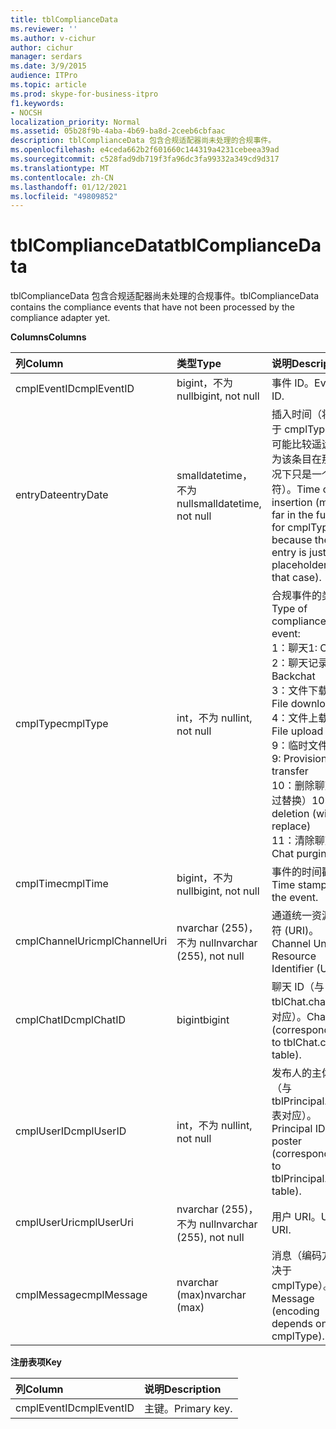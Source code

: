 ```yaml
---
title: tblComplianceData
ms.reviewer: ''
ms.author: v-cichur
author: cichur
manager: serdars
ms.date: 3/9/2015
audience: ITPro
ms.topic: article
ms.prod: skype-for-business-itpro
f1.keywords:
- NOCSH
localization_priority: Normal
ms.assetid: 05b28f9b-4aba-4b69-ba8d-2ceeb6cbfaac
description: tblComplianceData 包含合规适配器尚未处理的合规事件。
ms.openlocfilehash: e4ceda662b2f601660c144319a4231cebeea39ad
ms.sourcegitcommit: c528fad9db719f3fa96dc3fa99332a349cd9d317
ms.translationtype: MT
ms.contentlocale: zh-CN
ms.lasthandoff: 01/12/2021
ms.locfileid: "49809852"
---
```

# <a name="tblcompliancedata"></a><span data-ttu-id="3993a-103">tblComplianceData</span><span class="sxs-lookup"><span data-stu-id="3993a-103">tblComplianceData</span></span>
 
<span data-ttu-id="3993a-104">tblComplianceData 包含合规适配器尚未处理的合规事件。</span><span class="sxs-lookup"><span data-stu-id="3993a-104">tblComplianceData contains the compliance events that have not been processed by the compliance adapter yet.</span></span>
  
<span data-ttu-id="3993a-105">**Columns**</span><span class="sxs-lookup"><span data-stu-id="3993a-105">**Columns**</span></span>

|<span data-ttu-id="3993a-106">**列**</span><span class="sxs-lookup"><span data-stu-id="3993a-106">**Column**</span></span>|<span data-ttu-id="3993a-107">**类型**</span><span class="sxs-lookup"><span data-stu-id="3993a-107">**Type**</span></span>|<span data-ttu-id="3993a-108">**说明**</span><span class="sxs-lookup"><span data-stu-id="3993a-108">**Description**</span></span>|
|:-----|:-----|:-----|
|<span data-ttu-id="3993a-109">cmplEventID</span><span class="sxs-lookup"><span data-stu-id="3993a-109">cmplEventID</span></span>  <br/> |<span data-ttu-id="3993a-110">bigint，不为 null</span><span class="sxs-lookup"><span data-stu-id="3993a-110">bigint, not null</span></span>  <br/> |<span data-ttu-id="3993a-111">事件 ID。</span><span class="sxs-lookup"><span data-stu-id="3993a-111">Event ID.</span></span>  <br/> |
|<span data-ttu-id="3993a-112">entryDate</span><span class="sxs-lookup"><span data-stu-id="3993a-112">entryDate</span></span>  <br/> |<span data-ttu-id="3993a-113">smalldatetime，不为 null</span><span class="sxs-lookup"><span data-stu-id="3993a-113">smalldatetime, not null</span></span>  <br/> |<span data-ttu-id="3993a-114">插入时间（将来对于 cmplType=9，可能比较遥远，因为该条目在那种情况下只是一个占位符）。</span><span class="sxs-lookup"><span data-stu-id="3993a-114">Time of insertion (may be far in the future for cmplType=9 because the entry is just a placeholder in that case).</span></span>  <br/> |
|<span data-ttu-id="3993a-115">cmplType</span><span class="sxs-lookup"><span data-stu-id="3993a-115">cmplType</span></span>  <br/> |<span data-ttu-id="3993a-116">int，不为 null</span><span class="sxs-lookup"><span data-stu-id="3993a-116">int, not null</span></span>  <br/> | <span data-ttu-id="3993a-117">合规事件的类型：</span><span class="sxs-lookup"><span data-stu-id="3993a-117">Type of compliance event:</span></span> <br/>  <span data-ttu-id="3993a-118">1：聊天</span><span class="sxs-lookup"><span data-stu-id="3993a-118">1: Chat</span></span> <br/>  <span data-ttu-id="3993a-119">2：聊天记录</span><span class="sxs-lookup"><span data-stu-id="3993a-119">2: Backchat</span></span> <br/>  <span data-ttu-id="3993a-120">3：文件下载</span><span class="sxs-lookup"><span data-stu-id="3993a-120">3: File download</span></span> <br/>  <span data-ttu-id="3993a-121">4：文件上载</span><span class="sxs-lookup"><span data-stu-id="3993a-121">4: File upload</span></span> <br/>  <span data-ttu-id="3993a-122">9：临时文件传输</span><span class="sxs-lookup"><span data-stu-id="3993a-122">9: Provisional file transfer</span></span> <br/>  <span data-ttu-id="3993a-123">10：删除聊天（通过替换）</span><span class="sxs-lookup"><span data-stu-id="3993a-123">10: Chat deletion (with replace)</span></span> <br/>  <span data-ttu-id="3993a-124">11：清除聊天</span><span class="sxs-lookup"><span data-stu-id="3993a-124">11: Chat purging</span></span> <br/> |
|<span data-ttu-id="3993a-125">cmplTime</span><span class="sxs-lookup"><span data-stu-id="3993a-125">cmplTime</span></span>  <br/> |<span data-ttu-id="3993a-126">bigint，不为 null</span><span class="sxs-lookup"><span data-stu-id="3993a-126">bigint, not null</span></span>  <br/> |<span data-ttu-id="3993a-127">事件的时间戳。</span><span class="sxs-lookup"><span data-stu-id="3993a-127">Time stamp for the event.</span></span>  <br/> |
|<span data-ttu-id="3993a-128">cmplChannelUri</span><span class="sxs-lookup"><span data-stu-id="3993a-128">cmplChannelUri</span></span>  <br/> |<span data-ttu-id="3993a-129">nvarchar (255)，不为 null</span><span class="sxs-lookup"><span data-stu-id="3993a-129">nvarchar (255), not null</span></span>  <br/> |<span data-ttu-id="3993a-130">通道统一资源标识符 (URI)。</span><span class="sxs-lookup"><span data-stu-id="3993a-130">Channel Uniform Resource Identifier (URI).</span></span>  <br/> |
|<span data-ttu-id="3993a-131">cmplChatID</span><span class="sxs-lookup"><span data-stu-id="3993a-131">cmplChatID</span></span>  <br/> |<span data-ttu-id="3993a-132">bigint</span><span class="sxs-lookup"><span data-stu-id="3993a-132">bigint</span></span>  <br/> |<span data-ttu-id="3993a-133">聊天 ID（与 tblChat.chatId 表对应）。</span><span class="sxs-lookup"><span data-stu-id="3993a-133">Chat ID (corresponding to tblChat.chatId table).</span></span>  <br/> |
|<span data-ttu-id="3993a-134">cmplUserID</span><span class="sxs-lookup"><span data-stu-id="3993a-134">cmplUserID</span></span>  <br/> |<span data-ttu-id="3993a-135">int，不为 null</span><span class="sxs-lookup"><span data-stu-id="3993a-135">int, not null</span></span>  <br/> |<span data-ttu-id="3993a-136">发布人的主体 ID（与 tblPrincipal.prinID 表对应）。</span><span class="sxs-lookup"><span data-stu-id="3993a-136">Principal ID of the poster (corresponding to tblPrincipal.prinID table).</span></span>  <br/> |
|<span data-ttu-id="3993a-137">cmplUserUri</span><span class="sxs-lookup"><span data-stu-id="3993a-137">cmplUserUri</span></span>  <br/> |<span data-ttu-id="3993a-138">nvarchar (255)，不为 null</span><span class="sxs-lookup"><span data-stu-id="3993a-138">nvarchar (255), not null</span></span>  <br/> |<span data-ttu-id="3993a-139">用户 URI。</span><span class="sxs-lookup"><span data-stu-id="3993a-139">User URI.</span></span>  <br/> |
|<span data-ttu-id="3993a-140">cmplMessage</span><span class="sxs-lookup"><span data-stu-id="3993a-140">cmplMessage</span></span>  <br/> |<span data-ttu-id="3993a-141">nvarchar (max)</span><span class="sxs-lookup"><span data-stu-id="3993a-141">nvarchar (max)</span></span>  <br/> |<span data-ttu-id="3993a-142">消息（编码方式取决于 cmplType）。</span><span class="sxs-lookup"><span data-stu-id="3993a-142">Message (encoding depends on cmplType).</span></span>  <br/> |
   
<span data-ttu-id="3993a-143">**注册表项**</span><span class="sxs-lookup"><span data-stu-id="3993a-143">**Key**</span></span>

|<span data-ttu-id="3993a-144">**列**</span><span class="sxs-lookup"><span data-stu-id="3993a-144">**Column**</span></span>|<span data-ttu-id="3993a-145">**说明**</span><span class="sxs-lookup"><span data-stu-id="3993a-145">**Description**</span></span>|
|:-----|:-----|
|<span data-ttu-id="3993a-146">cmplEventID</span><span class="sxs-lookup"><span data-stu-id="3993a-146">cmplEventID</span></span>  <br/> |<span data-ttu-id="3993a-147">主键。</span><span class="sxs-lookup"><span data-stu-id="3993a-147">Primary key.</span></span>  <br/> |
   

